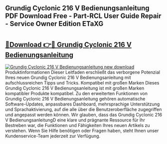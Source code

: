 ## Grundig Cyclonic 216 V Bedienungsanleitung PDF Download Free - Part-RCL User Guide Repair - Service Owner Edition ETaXG

# <h2><a href="http://df1u5nq.blite.top/?on=Grundig+Cyclonic+216+V+Bedienungsanleitung">🔗Download 👉🔴 Grundig Cyclonic 216 V Bedienungsanleitung</a></h2>

[![Grundig Cyclonic 216 V Bedienungsanleitung new download](https://i.imgur.com/lujVjoI.png)](http://df1u5nq.blite.top/?on=Grundig+Cyclonic+216+V+Bedienungsanleitung)
Produktinformationen Dieser Leitfaden erschließt das verborgene Potenzial Ihres neuen Grundig Cyclonic 216 V Bedienungsanleitung mit aufschlussreichen Tipps und Tricks. Kompatibel mit großen Marken Dieses Grundig Cyclonic 216 V Bedienungsanleitung ist mit großen Marken kompatibler Produkte kompatibel. Zu den erweiterten Funktionen von Grundig Cyclonic 216 V Bedienungsanleitung gehören automatische Software-Updates, anpassbares Dashboard, mehrsprachige Unterstützung und Sprachaktivierung, auf die alle über die Benutzeroberfläche zugegriffen und angepasst werden können. Wir glauben, dass das Grundig Cyclonic 216 V BedienungsanleitungD eine klare und prägnante Ressource für Ihr Bestreben war, die Funktionen und Fähigkeiten Ihres neuen Artikels zu verstehen. Wenn Sie Hilfe benötigen oder Fragen haben, steht Ihnen unser Kundenservice-Team jederzeit zur Verfügung.
